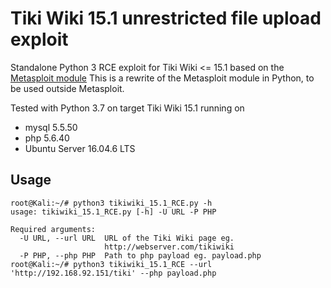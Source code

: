 # Tiki Wiki 15.1 unrestricted file upload exploit
Standalone Python 3 RCE exploit for Tiki Wiki <= 15.1 based on the [Metasploit module](https://www.exploit-db.com/exploits/40091)
This is a rewrite of the Metasploit module in Python, to be used outside Metasploit.

Tested with Python 3.7 on target Tiki Wiki 15.1 running on
* mysql 5.5.50
* php 5.6.40
* Ubuntu Server 16.04.6 LTS

## Usage
```
root@Kali:~/# python3 tikiwiki_15.1_RCE.py -h
usage: tikiwiki_15.1_RCE.py [-h] -U URL -P PHP

Required arguments:
  -U URL, --url URL  URL of the Tiki Wiki page eg.
                     http://webserver.com/tikiwiki
  -P PHP, --php PHP  Path to php payload eg. payload.php
root@Kali:~/# python3 tikiwiki_15.1_RCE --url 'http://192.168.92.151/tiki' --php payload.php
```

